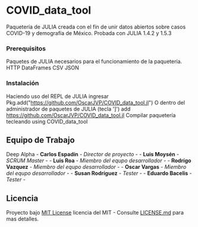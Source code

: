 # COVID_data_tool
Paquetería de JULIA creada con el fín de unir datos abiertos sobre casos COVID-19 y demografía de México.
Probada con JULIA 1.4.2 y 1.5.3

### Prerequisitos
Paquetes de JULIA necesarios para el funcionamiento de la paquetería.
    HTTP
    DataFrames
    CSV
    JSON

### Instalación
Haciendo uso del REPL de JULIA ingresar
    Pkg.add("https://github.com/OscarJVP/COVID_data_tool.jl")
O dentro del administrador de paquetes de JULIA (tecla ']')
    add https://github.com/OscarJVP/COVID_data_tool.jl
Compilar paquetería tecleando
    using COVID_data_tool

## Equipo de Trabajo
Deep Alpha
    - **Carlos Espadín** - *Director de proyecto* -
    - **Luis Moysén** - *SCRUM Master* -
    - **Luis Roa** - *Miembro del equpo desarrollador* -
    - **Rodrígo Vazquez** - *Miembro del equpo desarrollador* -
    - **Oscar Vargas** - *Miembro del equpo desarrollador* -
    - **Susan Rodríguez** - *Tester* -
    - **Eduardo Bacelis** - *Tester* -

## Licencia
Proyecto bajo [MIT License](LICENSE.md) licencia del MIT - Consulte [LICENSE.md](LICENSE.md) para mas detalles.
